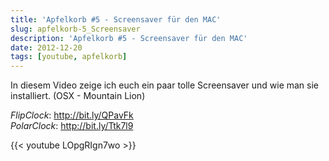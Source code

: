 ```yaml
---
title: 'Apfelkorb #5 - Screensaver für den MAC'
slug: apfelkorb-5_Screensaver
description: 'Apfelkorb #5 - Screensaver für den MAC'
date: 2012-12-20
tags: [youtube, apfelkorb]
---
```



In diesem Video zeige ich euch ein paar tolle Screensaver und wie man sie installiert. (OSX - Mountain Lion)

*FlipClock*: <http://bit.ly/QPavFk> <br>
*PolarClock*: <http://bit.ly/Ttk7l9>

{{< youtube LOpgRIgn7wo >}}